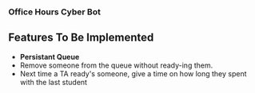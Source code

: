 ### Office Hours Cyber Bot

## Features To Be Implemented
* **Persistant Queue**
* Remove someone from the queue without ready-ing them.
* Next time a TA ready's someone, give a time on how long they spent with the last student
